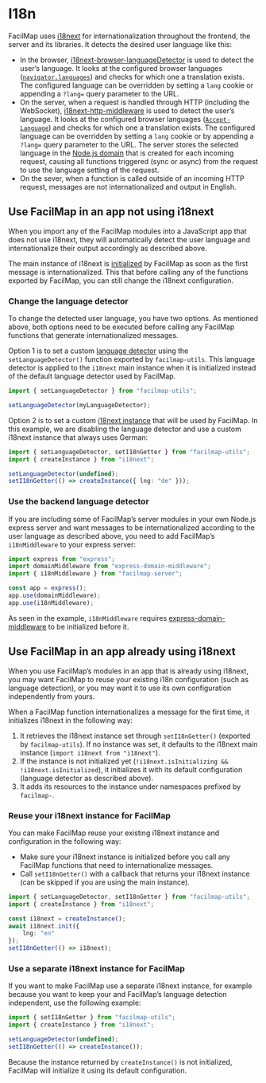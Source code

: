 # I18n

FacilMap uses [i18next](https://www.i18next.com/) for internationalization throughout the frontend, the server and its libraries. It detects the desired user language like this:
* In the browser, [i18next-browser-languageDetector](https://github.com/i18next/i18next-browser-languageDetector) is used to detect the user’s language. It looks at the configured browser languages ([`navigator.languages`](https://developer.mozilla.org/en-US/docs/Web/API/Navigator/languages)) and checks for which one a translation exists. The configured language can be overridden by setting a `lang` cookie or appending a `?lang=` query parameter to the URL.
* On the server, when a request is handled through HTTP (including the WebSocket), [i18next-http-middleware](https://www.npmjs.com/package/i18next-http-middleware) is used to detect the user’s language. It looks at the configured browser languages ([`Accept-Language`](https://developer.mozilla.org/en-US/docs/Web/HTTP/Headers/Accept-Language)) and checks for which one a translation exists. The configured language can be overridden by setting a `lang` cookie or by appending a `?lang=` query parameter to the URL. The server stores the selected language in the [Node.js domain](https://nodejs.org/api/domain.html) that is created for each incoming request, causing all functions triggered (sync or async) from the request to use the language setting of the request.
* On the sever, when a function is called outside of an incoming HTTP request, messages are not internationalized and output in English.

## Use FacilMap in an app not using i18next

When you import any of the FacilMap modules into a JavaScript app that does not use i18next, they will automatically detect the user language and internationalize their output accordingly as described above.

The main instance of i18next is [initialized](https://www.i18next.com/overview/api#init) by FacilMap as soon as the first message is internationalized. This that before calling any of the functions exported by FacilMap, you can still change the i18next configuration.

### Change the language detector

To change the detected user language, you have two options. As mentioned above, both options need to be executed before calling any FacilMap functions that generate internationalized messages.

Option 1 is to set a custom [language detector](https://www.i18next.com/overview/plugins-and-utils#language-detector) using the `setLanguageDetector()` function exported by `facilmap-utils`. This language detector is applied to the `i18next` main instance when it is initialized instead of the default language detector used by FacilMap.

```typescript
import { setLanguageDetector } from "facilmap-utils";

setLanguageDetector(myLanguageDetector);
```

Option 2 is to set a custom [i18next instance](https://www.i18next.com/overview/api#instance-creation) that will be used by FacilMap. In this example, we are disabling the language detector and use a custom i18next instance that always uses German:

```typescript
import { setLanguageDetector, setI18nGetter } from "facilmap-utils";
import { createInstance } from "i18next";

setLanguageDetector(undefined);
setI18nGetter(() => createInstance({ lng: "de" }));
```

### Use the backend language detector

If you are including some of FacilMap’s server modules in your own Node.js express server and want messages to be internationalized according to the user language as described above, you need to add FacilMap’s `i18nMiddleware` to your express server:
```typescript
import express from "express";
import domainMiddleware from "express-domain-middleware";
import { i18nMiddleware } from "facilmap-server";

const app = express();
app.use(domainMiddleware);
app.use(i18nMiddleware);
```

As seen in the example, `i18nMiddleware` requires [express-domain-middleware](https://www.npmjs.com/package/express-domain-middleware) to be initialized before it.

## Use FacilMap in an app already using i18next

When you use FacilMap’s modules in an app that is already using i18next, you may want FacilMap to reuse your existing i18n configuration (such as language detection), or you may want it to use its own configuration independently from yours.

When a FacilMap function internationalizes a message for the first time, it initializes i18next in the following way:
1. It retrieves the i18next instance set through `setI18nGetter()` (exported by `facilmap-utils`). If no instance was set, it defaults to the i18next main instance (`import i18next from "i18next"`).
2. If the instance is not initialized yet (`!i18next.isInitializing && !i18next.isInitialized`), it initializes it with its default configuration (language detector as described above).
3. It adds its resources to the instance under namespaces prefixed by `facilmap-`.

### Reuse your i18next instance for FacilMap

You can make FacilMap reuse your existing i18next instance and configuration in the following way:
* Make sure your i18next instance is initialized before you call any FacilMap functions that need to internationalize messages.
* Call `setI18nGetter()` with a callback that returns your i18next instance (can be skipped if you are using the main instance).

```typescript
import { setLanguageDetector, setI18nGetter } from "facilmap-utils";
import { createInstance } from "i18next";

const i18next = createInstance();
await i18next.init({
	lng: "en"
});
setI18nGetter(() => i18next);
```

### Use a separate i18next instance for FacilMap

If you want to make FacilMap use a separate i18next instance, for example because you want to keep your and FacilMap’s language detection independent, use the following example:

```typescript
import { setI18nGetter } from "facilmap-utils";
import { createInstance } from "i18next";

setLanguageDetector(undefined);
setI18nGetter(() => createInstance());
```

Because the instance returned by `createInstance()` is not initialized, FacilMap will initialize it using its default configuration.
